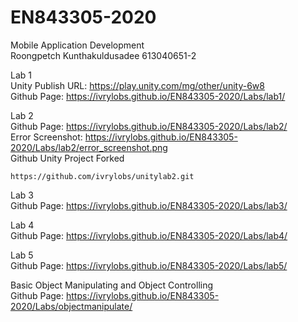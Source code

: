 # EN843305-2020

Mobile Application Development \
Roongpetch Kunthakuldusadee 613040651-2

Lab 1 \
Unity Publish URL: https://play.unity.com/mg/other/unity-6w8 \
Github Page: https://ivrylobs.github.io/EN843305-2020/Labs/lab1/

Lab 2 \
Github Page: https://ivrylobs.github.io/EN843305-2020/Labs/lab2/ \
Error Screenshot: https://ivrylobs.github.io/EN843305-2020/Labs/lab2/error_screenshot.png \
Github Unity Project Forked

```
https://github.com/ivrylobs/unitylab2.git
```

Lab 3\
Github Page: https://ivrylobs.github.io/EN843305-2020/Labs/lab3/

Lab 4\
Github Page: https://ivrylobs.github.io/EN843305-2020/Labs/lab4/

Lab 5\
Github Page: https://ivrylobs.github.io/EN843305-2020/Labs/lab5/

Basic Object Manipulating and Object Controlling\
Github Page: https://ivrylobs.github.io/EN843305-2020/Labs/objectmanipulate/
